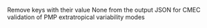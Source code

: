 Remove keys with their value None from the output JSON for CMEC validation of PMP extratropical variability modes
